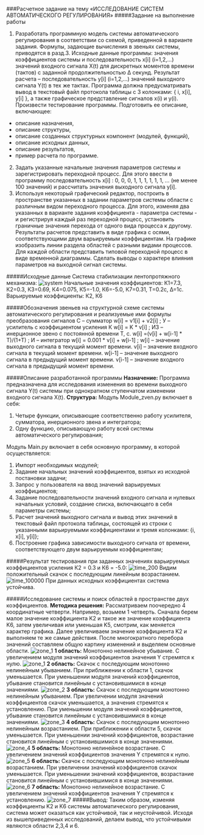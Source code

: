 ###Расчетное задание на тему «ИССЛЕДОВАНИЕ СИСТЕМ АВТОМАТИЧЕСКОГО РЕГУЛИРОВАНИЯ»
#####Задание на выполнение работы

   1. Разработать программную модель системы автоматического регулирования в соответствии со схемой, приведенной в варианте задания. Формулы, задающие вычисления в звеньях системы, приводятся в разд.3. Исходные данные программы: значения коэффициентов системы и последовательность x[i] (i=1,2,…) значений входного сигнала X(t) для дискретных моментов времени (тактов) с заданной продолжительностью Δ секунд. Результат расчета – последовательность y[i] (i=1,2,…) значений выходного сигнала Y(t) в тех же тактах. Программа должна предусматривать вывод в текстовый файл протокола таблицы с 3 колонками: { i, x[i], y[i] }, а также графическое представление сигналов x(i) и y(i).
Произвести тестирование программы. Подготовить ее описание, включающее:
- описание назначения,
- описание структуры,
- описание созданных структурных компонент (модулей, функций),
- описание исходных данных,
- описание результатов,
- пример расчета по программе.
2. Задать указанные начальные значения параметров системы и зарегистрировать переходной процесс. Для этого ввести в программу последовательность x[i] : 0, 0, 0, 1, 1, 1, 1, 1, 1, … (не менее 100 значений) и рассчитать значения выходного сигнала y[i].  
3. Используя некоторый графический редактор, построить в пространстве указанных в задании  параметров системы области  с различным видом переходного процесса. Для этого, изменяя два указанных в варианте задания коэффициента -  параметра системы - и регистрируя каждый раз переходной процесс, установить граничные значения перехода от одного вида процесса к другому. Результаты расчетов представить в виде графика с осями, соответствующими двум варьируемым коэффициентам. На графике изобразить линии раздела областей с разными видами процессов. Для каждой области представить типовой переходной процесс в виде временной диаграммы. Сделать выводы о характере влияния параметров на выходной сигнал системы.
   
#####Исходные данные
Система стабилизации лентопротяжного механизма:
![system](plots/system.png)
Начальные значения коэффициентов: К1=7.3, К2=0.3, К3=0.69, К4=0.075, 
К5=-1.0, К6=-5.0, К7=0.31, Т=0.2с, Δ=1с.
Варьируемые коэффициенты: К2, К6 

#####Обозначения звеньев на структурной схеме системы автоматического регулирования и реализуемые ими формулы преобразования сигналов
С – сумматор
 w[i] = v1[i] + v2[i] ;
У – усилитель с коэффициентом усиления К
	w[i] = K * v[i] ;
ИЗ – инерционное звено с постоянной времени Т, с.
	w[i] =(v[i] + w[i-1] * T)/(1+T) ;
И – интегратор
	w[i] = 0.001 * v[i] + w[i-1] ;
w[i] – значение выходного сигнала в текущий момент времени.
v[i] – значение входного сигнала в текущий момент времени.
w[i-1] – значение выходного сигнала в предыдущий момент времени.
v[i-1] – значение входного сигнала в предыдущий момент времени.

#####Описание разработанной программы
__Назначение:__
Программа предназначена для исследования изменения во времени выходного сигнала Y(t) системы при однократном ступенчатом изменении входного сигнала X(t). 
__Структура:__
Модуль Module_zven.py  включает в себя: 
1. Четыре функции, описывающие соответственно работу усилителя, сумматора, инерционного звена и интегратора; 
2. Одну функцию, описывающую работу всей системы автоматического регулирования;

Модуль Main.py включает в себя основную программу, в которой осуществляется: 
1. Импорт необходимых модулей; 
2. Задание начальных значений коэффициентов, взятых из исходной постановки задачи; 
3. Запрос у пользователя на ввод значений варьируемых коэффициентов;
4. Задание последовательности значений входного сигнала и нулевых начальных условий, создание списка, включающего в себя параметры системы;
5. Расчет значений выходного сигнала и вывод этих значений в текстовый файл протокола таблицы, состоящей из строки с указанными варьируемыми коэффициентами и тремя колонками: {i, x[i], y[i]};
6. Построение графика зависимости выходного сигнала от времени, соответствующего двум варьируемым коэффициентам;

#####Результат тестирования при заданных значениях варьируемых коэффициентов усиления К2 = 0.3 и К6 = -5.0:
![time_200](plots/time_200.png)
Видим положительный скачок с последующим линейным возрастанием.
![time_100000](plots/time_100000.png)
При данных исходных коэффициентах система устойчива.

#####Исследование системы и поиск областей в пространстве двух коэффициентов.
__Методика решения:__
Рассматриваем поочередно 4 координатные четверти. Например, возьмем 1 четверть. Сначала берем малое значение коэффициента K2 и такое же значение коэффициента K6, затем увеличивая или уменьшая K5, смотрим, как меняется характер графика. Далее увеличиваем значение коэффициента K2 и выполняем те же самые действия. После многократного перебора значений составляем общую картину изменений и выделяем основные области.
![zone_1](plots/zone_1.png)
__1 область:__
Монотонно нелинейное убывание. С увеличением модуля значений коэффициентов значения Y стремятся к нулю.
![zone_1](plots/zone_1.png)
__2 область:__
Скачок с последующим монотонно нелинейным убыванием. При приближении к области 1, скачок уменьшается. При уменьшении модуля значений коэффициентов, убывание становится линейным с установившимися в конце значениями.
![zone_2](plots/zone_2.png)
__3 область:__
Скачок с последующим монотонно нелинейным убыванием. При увеличении модуля значений коэффициентов скачок уменьшается, а значения стремятся к установлению. При уменьшении модуля значений коэффициентов, убывание становится линейным с установившимися в конце значениями.
![zone_3](plots/zone_3.png)
__4 область:__
Скачок с последующим монотонно нелинейным возрастанием. При приближении к области 5, скачок уменьшается. При уменьшении значений коэффициентов, возрастание становится линейным с установившимися в конце значениями.
![zone_4](plots/zone_4.png)
__5 область:__
Монотонно нелинейное возрастание. С увеличением значений коэффициентов значения Y стремятся к нулю.
![zone_5](plots/zone_5.png)
__6 область:__
Скачок с последующим монотонно нелинейным возрастанием. При увеличении значений коэффициентов скачок уменьшается. При уменьшении значений коэффициентов, возрастание становится линейным с установившимися в конце значениями.
![zone_6](plots/zone_6.png)
__7 область:__
Монотонно нелинейное возрастание. С увеличением значений коэффициентов значения Y стремятся к установлению.
![zone_7](plots/zone_7.png)
#####Вывод:
Таким образом, изменяя коэффициенты K2 и K6 системы автоматического регулирования, система может оказаться как устойчивой, так и неустойчивой. Исходя из вышеприведенных исследований, делаем вывод, что устойчивыми являются области 2,3,4 и 6.


